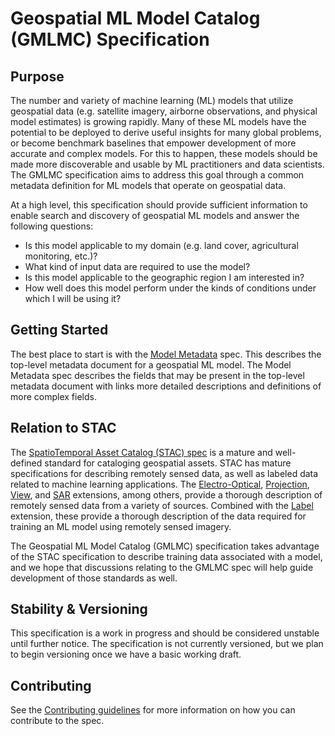 # Geospatial ML Model Catalog \(GMLMC\) Specification

## Purpose

The number and variety of machine learning (ML) models that utilize geospatial data (e.g. satellite imagery, airborne 
observations, and physical model estimates) is growing rapidly. Many of these ML models have the potential to be 
deployed to derive useful insights for many global problems, or become benchmark baselines that empower development of 
more accurate and complex models. For this to happen, these models should be made more discoverable and usable by ML 
practitioners and data scientists. The GMLMC specification aims to address this goal through a common metadata 
definition for ML models that operate on geospatial data.

At a high level, this specification should provide sufficient information to enable search and discovery of geospatial 
ML models and answer the following questions:

* Is this model applicable to my domain (e.g. land cover, agricultural monitoring, etc.)?
* What kind of input data are required to use the model?
* Is this model applicable to the geographic region I am interested in?
* How well does this model perform under the kinds of conditions under which I will be using it?

## Getting Started

The best place to start is with the [Model Metadata](./model-metadata) spec. This describes the top-level metadata 
document for a geospatial ML model. The Model Metadata spec describes the fields that may be present in the top-level 
metadata document with links more detailed descriptions and definitions of more complex fields.

## Relation to STAC

The [SpatioTemporal Asset Catalog (STAC) spec](https://github.com/radiantearth/stac-spec) is a mature and well-defined 
standard for cataloging geospatial assets. STAC has mature specifications for describing remotely sensed data, as well 
as labeled data related to machine learning applications. The 
[Electro-Optical](https://github.com/radiantearth/stac-spec/tree/master/extensions/eo), 
[Projection](https://github.com/radiantearth/stac-spec/tree/master/extensions/projection), 
[View](https://github.com/radiantearth/stac-spec/tree/master/extensions/view), and
[SAR](https://github.com/stac-extensions/sar) extensions, among others, provide a thorough description of remotely 
sensed data from a variety of sources. Combined with the [Label](https://github.com/stac-extensions/label) extension, 
these provide a thorough description of the data required for training an ML model using remotely sensed imagery. 

The Geospatial ML Model Catalog (GMLMC) specification takes advantage of the STAC specification to describe training data 
associated with a model, and we hope that discussions relating to the GMLMC spec will help guide development of those 
standards as well.

## Stability & Versioning

This specification is a work in progress and should be considered unstable until further notice. The specification 
is not currently versioned, but we plan to begin versioning once we have a basic working draft.

## Contributing

See the [Contributing guidelines](./CONTRIBUTING.md) for more information on how you can contribute to the spec.
